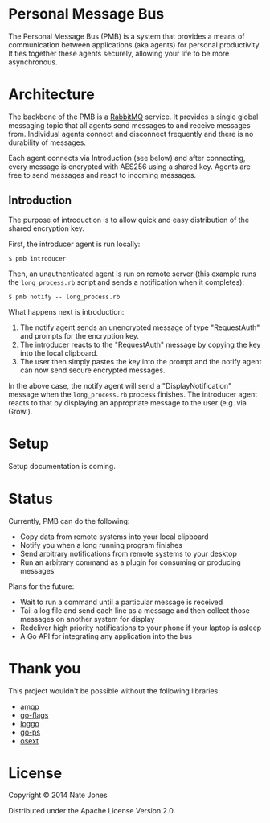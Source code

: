 # Personal Message Bus

The Personal Message Bus (PMB) is a system that provides a means of communication between applications (aka agents) for personal productivity.  It ties together these agents securely, allowing your life to be more asynchronous.

# Architecture

The backbone of the PMB is a [RabbitMQ](http://www.rabbitmq.com/) service.  It provides a single global messaging topic that all agents send messages to and receive messages from. Individual agents connect and disconnect frequently and there is no durability of messages.

Each agent connects via Introduction (see below) and after connecting, every message is encrypted with AES256 using a shared key. Agents are free to send messages and react to incoming messages.

## Introduction

The purpose of introduction is to allow quick and easy distribution of the shared encryption key.

First, the introducer agent is run locally:

```
$ pmb introducer
```

Then, an unauthenticated agent is run on remote server (this example runs the `long_process.rb` script and sends a notification when it completes):

```
$ pmb notify -- long_process.rb
```

What happens next is introduction:

1. The notify agent sends an unencrypted message of type "RequestAuth" and prompts for the encryption key.
2. The introducer reacts to the "RequestAuth" message by copying the key into the local clipboard.
3. The user then simply pastes the key into the prompt and the notify agent can now send secure encrypted messages.

In the above case, the notify agent will send a "DisplayNotification" message when the `long_process.rb` process finishes. The introducer agent reacts to that by displaying an appropriate message to the user (e.g. via Growl).

# Setup

Setup documentation is coming.

# Status

Currently, PMB can do the following:

* Copy data from remote systems into your local clipboard
* Notify you when a long running program finishes
* Send arbitrary notifications from remote systems to your desktop
* Run an arbitrary command as a plugin for consuming or producing messages

Plans for the future:

* Wait to run a command until a particular message is received
* Tail a log file and send each line as a message and then collect those messages on another system for display
* Redeliver high priority notifications to your phone if your laptop is asleep
* A Go API for integrating any application into the bus

# Thank you

This project wouldn't be possible without the following libraries:

* [amqp](https://github.com/streadway/amqp)
* [go-flags](https://github.com/jessevdk/go-flags)
* [loggo](https://github.com/loggo/loggo)
* [go-ps](https://github.com/mitchellh/go-ps)
* [osext](http://godoc.org/bitbucket.org/kardianos/osext)

# License

Copyright © 2014 Nate Jones

Distributed under the Apache License Version 2.0.
